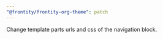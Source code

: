 ```yaml
---
"@frontity/frontity-org-theme": patch
---
```


Change template parts urls and css of the navigation block.
